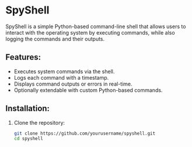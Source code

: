 # SpyShell

SpyShell is a simple Python-based command-line shell that allows users to interact with the operating system by executing commands, while also logging the commands and their outputs.

## Features:
- Executes system commands via the shell.
- Logs each command with a timestamp.
- Displays command outputs or errors in real-time.
- Optionally extendable with custom Python-based commands.

## Installation:

1. Clone the repository:
   ```bash
   git clone https://github.com/yourusername/spyshell.git
   cd spyshell
